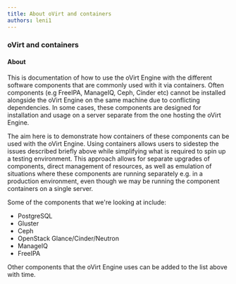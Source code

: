 ```yaml
---
title: About oVirt and containers
authors: leni1
---
```


### oVirt and containers
#### About
This is documentation of how to use the oVirt Engine with the different software components that are commonly used with it via containers. Often components (e.g FreeIPA, ManageIQ, Ceph, Cinder etc) cannot be installed alongside the oVirt Engine on the same machine due to conflicting dependencies. In some cases, these components are designed for installation and usage on a server separate from the one hosting the oVirt Engine.

The aim here is to demonstrate how containers of these components can be used with the oVirt Engine. Using containers allows users to sidestep the issues described briefly above while simplifying what is required to spin up a testing environment. This approach allows for separate upgrades of components, direct management of resources, as well as emulation of situations where these components are running separately e.g. in a production environment, even though we may be running the component containers on a single server.

Some of the components that we're looking at include:
- PostgreSQL
- Gluster
- Ceph
- OpenStack Glance/Cinder/Neutron
- ManageIQ
- FreeIPA

Other components that the oVirt Engine uses can be added to the list above with time.
